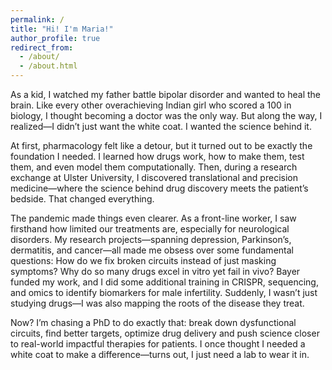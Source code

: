 ```yaml
---
permalink: /
title: "Hi! I'm Maria!"
author_profile: true
redirect_from: 
  - /about/
  - /about.html
---
```


As a kid, I watched my father battle bipolar disorder and wanted to heal the brain. Like every other overachieving Indian girl who scored a 100 in biology, I thought becoming a doctor was the only way. But along the way, I realized—I didn’t just want the white coat. I wanted the science behind it.

At first, pharmacology felt like a detour, but it turned out to be exactly the foundation I needed. I learned how drugs work, how to make them, test them, and even model them computationally. Then, during a research exchange at Ulster University, I discovered translational and precision medicine—where the science behind drug discovery meets the patient’s bedside. That changed everything.

The pandemic made things even clearer. As a front-line worker, I saw firsthand how limited our treatments are, especially for neurological disorders. My research projects—spanning depression, Parkinson’s, dermatitis, and cancer—all made me obsess over some fundamental questions: How do we fix broken circuits instead of just masking symptoms? Why do so many drugs excel in vitro yet fail in vivo? Bayer funded my work, and I did some additional training in CRISPR, sequencing, and omics to identify biomarkers for male infertility. Suddenly, I wasn’t just studying drugs—I was also mapping the roots of the disease they treat.

Now? I’m chasing a PhD to do exactly that: break down dysfunctional circuits, find better targets, optimize drug delivery and push science closer to real-world impactful therapies for patients. I once thought I needed a white coat to make a difference—turns out, I just need a lab to wear it in.
